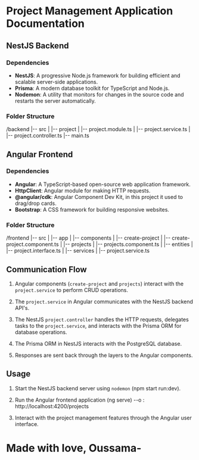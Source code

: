 # Project Management Application Documentation

## NestJS Backend

### Dependencies

- **NestJS**: A progressive Node.js framework for building efficient and scalable server-side applications.
- **Prisma**: A modern database toolkit for TypeScript and Node.js.
- **Nodemon**: A utility that monitors for changes in the source code and restarts the server automatically.

### Folder Structure
/backend
|-- src
| |-- project
| |-- project.module.ts
| |-- project.service.ts
| |-- project.controller.ts
|-- main.ts

## Angular Frontend

### Dependencies

- **Angular**: A TypeScript-based open-source web application framework.
- **HttpClient**: Angular module for making HTTP requests.
- **@angular/cdk**: Angular Component Dev Kit, in this project it used to drag/drop cards.
- **Bootstrap**: A CSS framework for building responsive websites.

### Folder Structure
/frontend
|-- src
| |-- app
| |-- components
| |-- create-project
| |-- create-project.component.ts
| |-- projects
| |-- projects.component.ts
| |-- entities
| |-- project.interface.ts
| |-- services
| |-- project.service.ts

## Communication Flow

1. Angular components (`create-project` and `projects`) interact with the `project.service` to perform CRUD operations.

2. The `project.service` in Angular communicates with the NestJS backend API's.

3. The NestJS `project.controller` handles the HTTP requests, delegates tasks to the `project.service`, and interacts with the Prisma ORM for database operations.

4. The Prisma ORM in NestJS interacts with the PostgreSQL database.

5. Responses are sent back through the layers to the Angular components.

## Usage

1. Start the NestJS backend server using `nodemon` (npm start run:dev).

2. Run the Angular frontend application (ng serve) --o : http://localhost:4200/projects

3. Interact with the project management features through the Angular user interface.

# Made with love, Oussama-